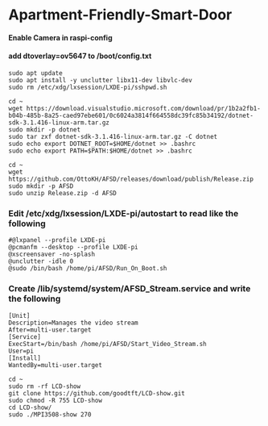 # Apartment-Friendly-Smart-Door

#### Enable Camera in raspi-config
#### add dtoverlay=ov5647 to /boot/config.txt

```
sudo apt update
sudo apt install -y unclutter libx11-dev libvlc-dev
sudo rm /etc/xdg/lxsession/LXDE-pi/sshpwd.sh
```
```
cd ~
wget https://download.visualstudio.microsoft.com/download/pr/1b2a2fb1-b04b-485b-8a25-caed97ebe601/0c6024a3814f664558dc39fc85b34192/dotnet-sdk-3.1.416-linux-arm.tar.gz
sudo mkdir -p dotnet
sudo tar zxf dotnet-sdk-3.1.416-linux-arm.tar.gz -C dotnet
sudo echo export DOTNET_ROOT=$HOME/dotnet >> .bashrc
sudo echo export PATH=$PATH:$HOME/dotnet >> .bashrc
```
```
cd ~
wget https://github.com/OttoKH/AFSD/releases/download/publish/Release.zip
sudo mkdir -p AFSD
sudo unzip Release.zip -d AFSD
```
### Edit /etc/xdg/lxsession/LXDE-pi/autostart to read like the following
```
#@lxpanel --profile LXDE-pi
@pcmanfm --desktop --profile LXDE-pi
@xscreensaver -no-splash
@unclutter -idle 0
@sudo /bin/bash /home/pi/AFSD/Run_On_Boot.sh
```
### Create /lib/systemd/system/AFSD_Stream.service and write the following
```
[Unit]
Description=Manages the video stream
After=multi-user.target
[Service]
ExecStart=/bin/bash /home/pi/AFSD/Start_Video_Stream.sh
User=pi
[Install]
WantedBy=multi-user.target
```
```
cd ~
sudo rm -rf LCD-show
git clone https://github.com/goodtft/LCD-show.git
sudo chmod -R 755 LCD-show
cd LCD-show/
sudo ./MPI3508-show 270
```
